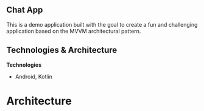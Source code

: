 ## **Chat App**
This is a demo application built with the goal to create a fun and challenging application based on the MVVM architectural pattern.
## Technologies & Architecture
**Technologies**
- Android, Kotlin
# Architecture

